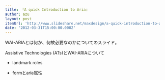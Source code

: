 ```yaml
---
title: 『A quick Introduction to Aria』
author: azu
layout: post
itemUrl: 'http://www.slideshare.net/maxdesign/a-quick-introduction-to-aria'
date: '2012-03-31T15:00:00.000Z'
---
```

WAI-ARIAとは何か、何故必要なのかについてのスライド。

Assistive Technologies (ATs)とWAI-ARIAについて

- landmark roles

- formとaria属性


